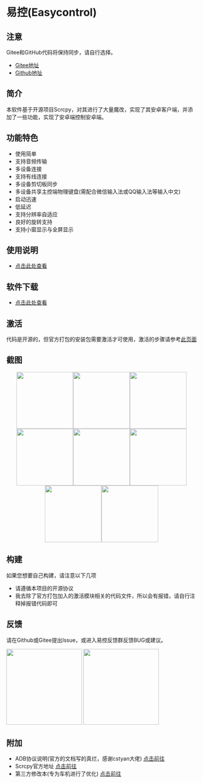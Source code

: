 # 易控(Easycontrol)

## 注意
 Gitee和GitHub代码将保持同步，请自行选择。
- [Gitee地址](https://gitee.com/mingzhixianweb/easycontrol)
- [Github地址](https://github.com/mingzhixian/Easycontrol)

## 简介
本软件基于开源项目Scrcpy，对其进行了大量魔改，实现了其安卓客户端，并添加了一些功能，实现了安卓端控制安卓端。

## 功能特色
- 使用简单
- 支持音频传输
- 多设备连接
- 支持有线连接
- 多设备剪切板同步
- 多设备共享主控端物理键盘(需配合微信输入法或QQ输入法等输入中文)
- 启动迅速
- 低延迟
- 支持分辨率自适应
- 良好的旋转支持
- 支持小窗显示与全屏显示

## 使用说明
- [点击此处查看](https://gitee.com/mingzhixianweb/easycontrol/blob/master/HOW_TO_USE.md)

## 软件下载
- [点击此处查看](https://gitee.com/mingzhixianweb/easycontrol/releases)

## 激活
代码是开源的，但官方打包的安装包需要激活才可使用，激活的步骤请参考[此页面](https://gitee.com/mingzhixianweb/easycontrol/blob/master/DONATE.md)

## 截图
<center class="half">
 <img src="https://gitee.com/mingzhixianweb/easycontrol/raw/master/pic/screenshot/1.jpg" width="150"/><img src="https://gitee.com/mingzhixianweb/easycontrol/raw/master/pic/screenshot/2.jpg" width="150"/><img src="https://gitee.com/mingzhixianweb/easycontrol/raw/master/pic/screenshot/3.jpg" width="150"/>
 <img src="https://gitee.com/mingzhixianweb/easycontrol/raw/master/pic/screenshot/4.jpg" width="150"/><img src="https://gitee.com/mingzhixianweb/easycontrol/raw/master/pic/screenshot/5.jpg" width="150"/><img src="https://gitee.com/mingzhixianweb/easycontrol/raw/master/pic/screenshot/6.jpg" width="150"/>
 <img src="https://gitee.com/mingzhixianweb/easycontrol/raw/master/pic/screenshot/7.jpg" width="150"/><img src="https://gitee.com/mingzhixianweb/easycontrol/raw/master/pic/screenshot/8.jpg" width="150"/>
</center>

## 构建
如果您想要自己构建，请注意以下几项
- 请遵循本项目的开源协议
- 我去除了官方打包加入的激活模块相关的代码文件，所以会有报错，请自行注释掉报错代码即可

## 反馈
请在Github或Gitee提出Issue，或进入易控反馈群反馈BUG或建议。

<img src="https://gitee.com/mingzhixianweb/easycontrol/raw/master/pic/other/qq_issue.webp" width="200px">
<img src="https://gitee.com/mingzhixianweb/easycontrol/raw/master/pic/other/wechat_issue.png" width="200px">

## 附加
- ADB协议说明(官方的文档写的真烂，感谢cstyan大佬) [点击前往](https://github.com/cstyan/adbDocumentation)
- Scrcpy官方地址 [点击前往](https://github.com/Genymobile/scrcpy)
- 第三方修改本(专为车机进行了优化) [点击前往](https://github.com/eiyooooo/Easycontrol_For_Car)
